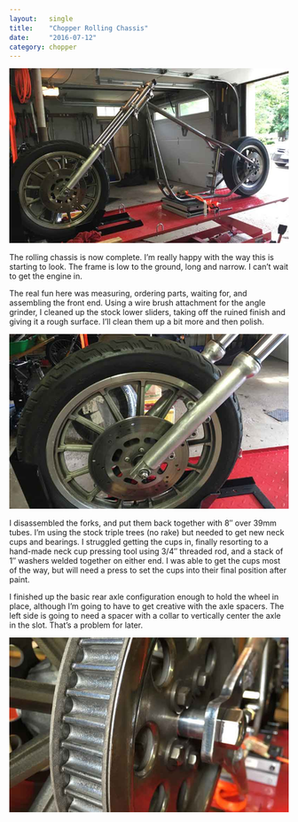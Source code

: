 ```yaml
---
layout:   single
title:    "Chopper Rolling Chassis"
date:     "2016-07-12"
category: chopper
---
```


![rolling-chassis](/assets/sportster/rolling-chassis.jpg)

The rolling chassis is now complete. I’m really happy with the way this is starting to look. The frame is low to the ground, long and narrow. I can’t wait to get the engine in.

The real fun here was measuring, ordering parts, waiting for, and assembling the front end. Using a wire brush attachment for the angle grinder, I cleaned up the stock lower sliders, taking off the ruined finish and giving it a rough surface. I’ll clean them up a bit more and then polish.

![front-forks](/assets/sportster/front-fork-sliders.jpg)

I disassembled the forks, and put them back together with 8″ over 39mm tubes. I’m using the stock triple trees (no rake) but needed to get new neck cups and bearings. I struggled getting the cups in, finally resorting to a hand-made neck cup pressing tool using 3/4″ threaded rod, and a stack of 1″ washers welded together on either end. I was able to get the cups most of the way, but will need a press to set the cups into their final position after paint.

I finished up the basic rear axle configuration enough to hold the wheel in place, although I’m going to have to get creative with the axle spacers. The left side is going to need a spacer with a collar to vertically center the axle in the slot. That’s a problem for later.

![rear-axle](/assets/sportster/rear-axle-right.jpg)